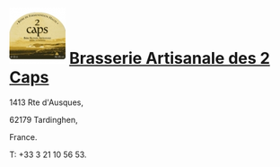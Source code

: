 # ![icon](../../../icons/Brasserie_Artisanale_des_2_Caps.jpeg) [Brasserie Artisanale des 2 Caps](https://untappd.com/b/brasserie-artisanale-des-2-caps-la-2-caps/89393)

1413 Rte d'Ausques,

62179 Tardinghen,

France.

T: +33 3 21 10 56 53.

